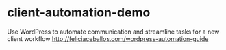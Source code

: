 # client-automation-demo
Use WordPress to automate communication and streamline tasks for a new client workflow
http://feliciaceballos.com/wordpress-automation-guide

